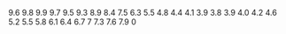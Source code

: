9.6
9.8
9.9
9.7
9.5
9.3
8.9
8.4
7.5
6.3
5.5
4.8
4.4
4.1
3.9
3.8
3.9
4.0
4.2
4.6
5.2
5.5
5.8
6.1
6.4
6.7
7
7.3
7.6
7.9
0
